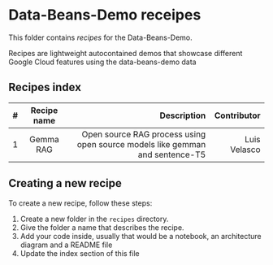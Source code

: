# Data-Beans-Demo receipes

This folder contains *recipes* for the Data-Beans-Demo.

Recipes are lightweight autocontained demos that showcase different Google Cloud features using the data-beans-demo data

## Recipes index

| #   |      Recipe name      |  Description |   Contributor
|----------|:-------------:|------:|------:|
| 1|  Gemma RAG | Open source RAG process using open source models like gemman and sentence-T5 |  Luis Velasco

## Creating a new recipe

To create a new recipe, follow these steps:

1. Create a new folder in the `recipes` directory.
2. Give the folder a name that describes the recipe.
3. Add your code inside, usually that would be a notebook, an architecture diagram and a README file
4. Update the index section of this file

